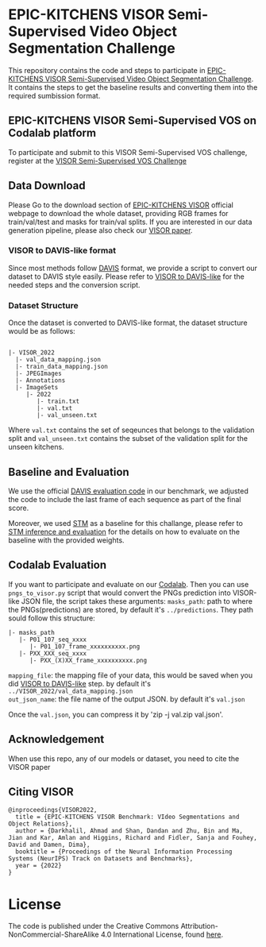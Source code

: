 # EPIC-KITCHENS VISOR Semi-Supervised Video Object Segmentation Challenge

This repository contains the code and steps to participate in [EPIC-KITCHENS VISOR Semi-Supervised Video Object Segmentation Challenge](https://codalab.lisn.upsaclay.fr/competitions/9767). It contains the steps to get the baseline results and converting them into the required sumbission format.
<br>

## EPIC-KITCHENS VISOR Semi-Supervised VOS on Codalab platform
To participate and submit to this VISOR Semi-Supervised VOS challenge, register at the [VISOR Semi-Supervised VOS Challenge](https://codalab.lisn.upsaclay.fr/competitions/9767)

## Data Download
Please Go to the download section of [EPIC-KITCHENS VISOR](https://epic-kitchens.github.io/VISOR/) official webpage to download the whole dataset, providing RGB frames for train/val/test and masks for train/val splits. If you are interested in our data generation pipeline, please also check our [VISOR paper](https://arxiv.org/abs/2209.13064). 

### VISOR to DAVIS-like format
Since most methods follow [DAVIS](https://davischallenge.org/) format, we provide a script to convert our dataset to DAVIS style easily. Please refer to [VISOR to DAVIS-like](https://github.com/epic-kitchens/VISOR-VOS#visor-to-davis-like-format) for the needed steps and the conversion script.


### Dataset Structure
Once the dataset is converted to DAVIS-like format, the dataset structure would be as follows:
```

|- VISOR_2022
  |- val_data_mapping.json
  |- train_data_mapping.json
  |- JPEGImages
  |- Annotations
  |- ImageSets
     |- 2022
        |- train.txt
        |- val.txt
        |- val_unseen.txt
```
Where `val.txt` contains the set of seqeunces that belongs to the validation split and `val_unseen.txt` contains the subset of the validation split for the unseen kitchens.

## Baseline and Evaluation
We use the official [DAVIS evaluation code](https://github.com/davisvideochallenge/davis2017-evaluation) in our benchmark, we adjusted the code to include the last frame of each sequence as part of the final score.

Moreover, we used [STM](https://github.com/seoungwugoh/STM) as a baseline for this challange, please refer to [STM inference and evaluation](https://github.com/epic-kitchens/VISOR-VOS#evaluation) for the details on how to evaluate on the baseline with the provided weights.

## Codalab Evaluation
If you want to participate and evaluate on our [Codalab](https://codalab.lisn.upsaclay.fr/competitions/9767). Then you can use `pngs_to_visor.py` script that would convert the PNGs prediction into VISOR-like JSON file, the script takes these arguments:
`masks_path`: path to where the PNGs(predictions) are stored, by default it's `../predictions`. They path sould follow this structure: 
```
|- masks_path
   |- P01_107_seq_xxxx
      |- P01_107_frame_xxxxxxxxxx.png
   |- PXX_XXX_seq_xxxx
      |- PXX_(X)XX_frame_xxxxxxxxxx.png
```

`mapping_file`: the mapping file of your data, this would be saved when you did [VISOR to DAVIS-like](https://github.com/epic-kitchens/C6-SemiVOS#visor-to-davis-like-format) step. by default it's `../VISOR_2022/val_data_mapping.json`<br>
`out_json_name`: the file name of the output JSON. by default it's `val.json`<br>

Once the `val.json`, you can compress it by 'zip -j val.zip val.json'.

## Acknowledgement

When use this repo, any of our models or dataset, you need to cite the VISOR paper

## Citing VISOR
```
@inproceedings{VISOR2022,
  title = {EPIC-KITCHENS VISOR Benchmark: VIdeo Segmentations and Object Relations},
  author = {Darkhalil, Ahmad and Shan, Dandan and Zhu, Bin and Ma, Jian and Kar, Amlan and Higgins, Richard and Fidler, Sanja and Fouhey, David and Damen, Dima},
  booktitle = {Proceedings of the Neural Information Processing Systems (NeurIPS) Track on Datasets and Benchmarks},
  year = {2022}
}
```


# License

The code is published under the Creative Commons Attribution-NonCommercial-ShareAlike 4.0 International License, found [here](https://creativecommons.org/licenses/by-nc-sa/4.0/).
